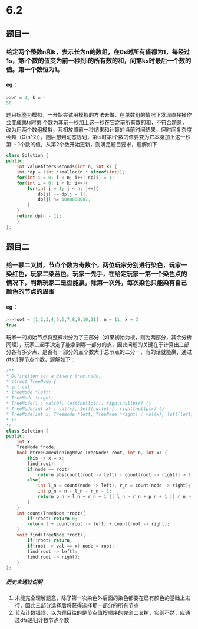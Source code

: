 # 6.2
## 题目一
### 给定两个整数n和k，表示长为n的数组，在0s时所有值都为1，每经过1s，第i个数的值变为前一秒到i的所有数的和，问第ks时最后一个数的值。第一个数恒为1。
#### eg：
```c++
>>>n = 4, k = 5
56
```
题目标签为模拟，一开始尝试用模拟的方法去做，在单数组的情况下发现直接操作会变成第ts时第i个数为其前一秒加上这一秒在它之前所有数的和，不符合题意，改为用两个数组模拟，互相放置前一秒结果和计算的当前时间结果，但时间复杂度会超（O(n^2)），随后想到动态规划，第ts时第i个数的值要变为它本身加上这一秒第i - 1个数的值，从第2个数开始更新，则满足题目要求，题解如下
```c++
class Solution {
public:
	int valueAfterKSeconds(int n, int k) {
	int *dp = (int *)malloc(n * sizeof(int));
	for(int i = 0; i < n; i++) dp[i] = 1;
	for(int i = 0; i < k; i++){
		for(int j = 1; j < n; j++){
			dp[j] += dp[j - 1];
			dp[j] %= 1000000007;
		}
	}
	return dp[n - 1];
	}
};
```
## 题目二
### 给一颗二叉树，节点个数为奇数个，两位玩家分别进行染色，玩家一染红色，玩家二染蓝色，玩家一先手，在给定玩家一第一个染色点的情况下，判断玩家二是否能赢，除第一次外，每次染色只能染有自己颜色的节点的周围
#### eg：
```c++
>>>root = [1,2,3,4,5,6,7,8,9,10,11], n = 11, x = 3
true
```
玩家一的初始节点将整棵树分为了三部分（如果初始为根，则为两部分，其余分析同理），玩家二起手决定了能拿到哪一部分的点，因此问题的关键在于计算出三部分各有多少点，是否有一部分的点个数大于总节点的二分一，有的话就能赢，通过dfs计算节点个数，题解如下：
```c++
/**
* Definition for a binary tree node.
* struct TreeNode {
* int val;
* TreeNode *left;
* TreeNode *right;
* TreeNode() : val(0), left(nullptr), right(nullptr) {}
* TreeNode(int x) : val(x), left(nullptr), right(nullptr) {}
* TreeNode(int x, TreeNode *left, TreeNode *right) : val(x), left(left), right(right) {}
* };
*/
class Solution {
public:
	int x;
	TreeNode *node;
	bool btreeGameWinningMove(TreeNode* root, int n, int x) {
		this -> x = x;
		find(root);
		if(node == root)
			return abs(count(root -> left) - count(root -> right)) > 1;
		else{
			int l_n = count(node -> left), r_n = count(node -> right);
			int p_n = n - l_n - r_n - 1;
			return p_n > l_n + r_n + 1 || l_n > r_n + p_n + 1 || r_n > l_n + p_n + 1;
		}
	}
	int count(TreeNode *root){
		if(!root) return 0;
		return 1 + count(root -> left) + count(root -> right);
	}
	void find(TreeNode *root){
		if(!root) return;
		if(root -> val == x) node = root;
		find(root -> left);
		find(root -> right);
	}
};
```
##### 历史未通过说明
1. 未能完全理解题意，除了第一次染色外后面的染色都要在已有颜色的基础上进行，因此三部分选择后将获得选择那一部分的所有节点
2. 节点计数错误，以为题目给的是节点值按顺序的完全二叉树，实则不然，应通过dfs递归计数节点个数

<!--stackedit_data:
eyJoaXN0b3J5IjpbMjAwODUzODE4M119
-->
